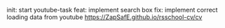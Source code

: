 init: start youtube-task
feat: implement search box 
fix: implement correct loading data from youtube
https://ZapSafE.github.io/rsschool-cv/cv
